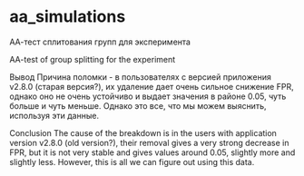 # aa_simulations

АА-тест сплитования групп для эксперимента

AA-test of group splitting for the experiment

Вывод
Причина поломки - в пользователях с версией приложения v2.8.0 (старая версия?), их удаление дает очень сильное снижение FPR, однако оно не очень устойчиво и выдает значения в районе 0.05, чуть больше и чуть меньше. Однако это все, что мы можем выяснить, используя эти данные.

Conclusion
The cause of the breakdown is in the users with application version v2.8.0 (old version?), their removal gives a very strong decrease in FPR, but it is not very stable and gives values around 0.05, slightly more and slightly less. However, this is all we can figure out using this data.
